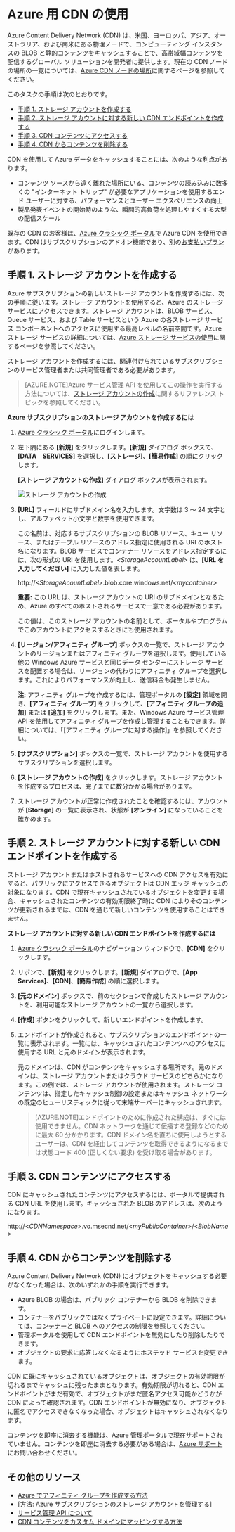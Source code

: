 # Azure 用 CDN の使用

Azure Content Delivery Network (CDN) は、米国、ヨーロッパ、アジア、オーストラリア、および南米にある物理ノードで、コンピューティング インスタンスの BLOB と静的コンテンツをキャッシュすることで、高帯域幅コンテンツを配信するグローバル ソリューションを開発者に提供します。現在の CDN ノードの場所の一覧については、[Azure CDN ノードの場所]に関するページを参照してください。

このタスクの手順は次のとおりです。

* [手順 1. ストレージ アカウントを作成する](#Step1)
* [手順 2. ストレージ アカウントに対する新しい CDN エンドポイントを作成する](#Step2)
* [手順 3. CDN コンテンツにアクセスする](#Step3)
* [手順 4. CDN からコンテンツを削除する](#Step4)

CDN を使用して Azure データをキャッシュすることには、次のような利点があります。

-   コンテンツ ソースから遠く離れた場所にいる、コンテンツの読み込みに数多くの "インターネット トリップ" が必要なアプリケーションを使用するエンド ユーザーに対する、パフォーマンスとユーザー エクスペリエンスの向上
-   製品発表イベントの開始時のような、瞬間的高負荷を処理しやすくする大型の配信スケール

既存の CDN のお客様は、[Azure クラシック ポータル]で Azure CDN を使用できます。CDN はサブスクリプションのアドオン機能であり、別の[お支払いプラン]があります。

<a id="Step1"> </a> <h2>手順 1. ストレージ アカウントを作成する</h2>

Azure サブスクリプションの新しいストレージ アカウントを作成するには、次の手順に従います。ストレージ アカウントを使用すると、Azure のストレージ サービスにアクセスできます。ストレージ アカウントは、BLOB サービス、Queue サービス、および Table サービスという Azure の各ストレージ サービス コンポーネントへのアクセスに使用する最高レベルの名前空間です。Azure ストレージ サービスの詳細については、[Azure ストレージ サービスの使用](http://msdn.microsoft.com/library/azure/gg433040.aspx)に関するページを参照してください。

ストレージ アカウントを作成するには、関連付けられているサブスクリプションのサービス管理者または共同管理者である必要があります。

> [AZURE.NOTE]Azure サービス管理 API を使用してこの操作を実行する方法については、[ストレージ アカウントの作成](http://msdn.microsoft.com/library/windowsazure/hh264518.aspx)に関するリファレンス トピックを参照してください。

**Azure サブスクリプションのストレージ アカウントを作成するには**

1.  [Azure クラシック ポータル]にログインします。
2.  左下隅にある **[新規]** をクリックします。**[新規]** ダイアログ ボックスで、**[DATA　SERVICES]** を選択し、**[ストレージ]**、**[簡易作成]** の順にクリックします。

    **[ストレージ アカウントの作成]** ダイアログ ボックスが表示されます。

    ![ストレージ アカウントの作成][create-new-storage-account]

4. **[URL]** フィールドにサブドメイン名を入力します。文字数は 3 ～ 24 文字とし、アルファベット小文字と数字を使用できます。

    この名前は、対応するサブスクリプションの BLOB リソース、キュー リソース、またはテーブル リソースのアドレス指定に使用される URI のホスト名になります。BLOB サービスでコンテナー リソースをアドレス指定するには、次の形式の URI を使用します。*&lt;StorageAccountLabel&gt;* は、**[URL を入力してください]** に入力した値を表します。

    http://*&lt;StorageAcountLabel&gt;*.blob.core.windows.net/*&lt;mycontainer&gt;*

    **重要:** この URL は、ストレージ アカウントの URI のサブドメインとなるため、Azure のすべてのホストされるサービスで一意である必要があります。

	この値は、このストレージ アカウントの名前として、ポータルやプログラムでこのアカウントにアクセスするときにも使用されます。

5.  **[リージョン/アフィニティ グループ]** ボックスの一覧で、ストレージ アカウントのリージョンまたはアフィニティ グループを選択します。使用している他の Windows Azure サービスと同じデータ センターにストレージ サービスを配置する場合は、リージョンの代わりにアフィニティ グループを選択します。これによりパフォーマンスが向上し、送信料金も発生しません。

    **注:** アフィニティ グループを作成するには、管理ポータルの **[設定]** 領域を開き、**[アフィニティ グループ]** をクリックして、**[アフィニティ グループの追加]** または **[追加]** をクリックします。また、Windows Azure サービス管理 API を使用してアフィニティ グループを作成し管理することもできます。詳細については、「[アフィニティ グループに対する操作]」を参照してください。

6. **[サブスクリプション]** ボックスの一覧で、ストレージ アカウントを使用するサブスクリプションを選択します。
7.  **[ストレージ アカウントの作成]** をクリックします。ストレージ アカウントを作成するプロセスは、完了までに数分かかる場合があります。
8.  ストレージ アカウントが正常に作成されたことを確認するには、アカウントが **[Storage]** の一覧に表示され、状態が **[オンライン]** になっていることを確かめます。

<a id="Step2"> </a> <h2>手順 2. ストレージ アカウントに対する新しい CDN エンドポイントを作成する</h2>

ストレージ アカウントまたはホストされるサービスへの CDN アクセスを有効にすると、パブリックにアクセスできるオブジェクトは CDN エッジ キャッシュの対象になります。CDN で現在キャッシュされているオブジェクトを変更する場合、キャッシュされたコンテンツの有効期限終了時に CDN によりそのコンテンツが更新されるまでは、CDN を通じて新しいコンテンツを使用することはできません。

**ストレージ アカウントに対する新しい CDN エンドポイントを作成するには**

1. [Azure クラシック ポータル]のナビゲーション ウィンドウで、**[CDN]** をクリックします。

2. リボンで、**[新規]** をクリックします。**[新規]** ダイアログで、**[App Services]**、**[CDN]**、**[簡易作成]** の順に選択します。

3. **[元のドメイン]** ボックスで、前のセクションで作成したストレージ アカウントを、利用可能なストレージ アカウントの一覧から選択します。

4. **[作成]** ボタンをクリックして、新しいエンドポイントを作成します。

5. エンドポイントが作成されると、サブスクリプションのエンドポイントの一覧に表示されます。一覧には、キャッシュされたコンテンツへのアクセスに使用する URL と元のドメインが表示されます。

	元のドメインは、CDN がコンテンツをキャッシュする場所です。元のドメインは、ストレージ アカウントまたはクラウド サービスのどちらかになります。この例では、ストレージ アカウントが使用されます。ストレージ コンテンツは、指定したキャッシュ制御の設定またはキャッシュ ネットワークの既定のヒューリスティックに従って末端サーバーにキャッシュされます。


    > [AZURE.NOTE]エンドポイントのために作成された構成は、すぐには使用できません。CDN ネットワークを通じて伝播する登録などのために最大 60 分かかります。CDN ドメイン名を直ちに使用しようとするユーザーは、CDN を経由してコンテンツを取得できるようになるまでは状態コード 400 (正しくない要求) を受け取る場合があります。

<a id="Step3"> </a> <h2>手順 3. CDN コンテンツにアクセスする</h2>

CDN にキャッシュされたコンテンツにアクセスするには、ポータルで提供される CDN URL を使用します。キャッシュされた BLOB のアドレスは、次のようになります。

http://<*CDNNamespace*>.vo.msecnd.net/<*myPublicContainer*>/<*BlobName*>

<a id="Step4"> </a> <h2>手順 4. CDN からコンテンツを削除する</h2>

Azure Content Delivery Network (CDN) にオブジェクトをキャッシュする必要がなくなった場合は、次のいずれかの手順を実行できます。

-   Azure BLOB の場合は、パブリック コンテナーから BLOB を削除できます。
-   コンテナーをパブリックではなくプライベートに設定できます。詳細については、[コンテナーと BLOB へのアクセスの制限](http://azure.microsoft.com/documentation/articles/storage-manage-access-to-resources/#restrict-access-to-containers-and-blobs)を参照してください。
-   管理ポータルを使用して CDN エンドポイントを無効にしたり削除したりできます。
-   オブジェクトの要求に応答しなくなるようにホステッド サービスを変更できます。

CDN に既にキャッシュされているオブジェクトは、オブジェクトの有効期限が切れるまでキャッシュに残ったままとなります。有効期限が切れると、CDN エンドポイントがまだ有効で、オブジェクトがまだ匿名アクセス可能かどうかが CDN によって確認されます。CDN エンドポイントが無効になり、オブジェクトに匿名でアクセスできなくなった場合、オブジェクトはキャッシュされなくなります。

コンテンツを即座に消去する機能は、Azure 管理ポータルで現在サポートされていません。コンテンツを即座に消去する必要がある場合は、[Azure サポート](http://azure.microsoft.com/support/options/)にお問い合わせください。

## その他のリソース

-   [Azure でアフィニティ グループを作成する方法]
-   [方法: Azure サブスクリプションのストレージ アカウントを管理する]
-   [サービス管理 API について]
-   [CDN コンテンツをカスタム ドメインにマッピングする方法]

  [Create Storage Account]: http://azure.microsoft.com/documentation/articles/storage-create-storage-account/
  [Azure CDN ノードの場所]: http://msdn.microsoft.com/library/windowsazure/gg680302.aspx
  [Azure クラシック ポータル]: https://manage.windowsazure.com/
  [お支払いプラン]: /pricing/calculator/?scenario=full
  [Azure でアフィニティ グループを作成する方法]: http://msdn.microsoft.com/library/azure/ee460798.aspx
  [Overview of the Azure CDN]: http://msdn.microsoft.com/library/windowsazure/ff919703.aspx
  [サービス管理 API について]: http://msdn.microsoft.com/library/windowsazure/ee460807.aspx
  [CDN コンテンツをカスタム ドメインにマッピングする方法]: http://msdn.microsoft.com/library/windowsazure/gg680307.aspx


[create-new-storage-account]: ./media/cdn/CDN_CreateNewStorageAcct.png
[Previous Management Portal]: ../../Shared/Media/previous-portal.png

<!---HONumber=AcomDC_1210_2015-->
